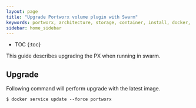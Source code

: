 ```yaml
---
layout: page
title: "Upgrade Portworx volume plugin with Swarm"
keywords: portworx, architecture, storage, container, install, docker, upgrade, plugin
sidebar: home_sidebar
---
```


* TOC
{:toc}

This guide describes upgrading the PX when running in swarm.

## Upgrade

Following command will perform upgrade with the latest image.
```
$ docker service update --force portworx
```
